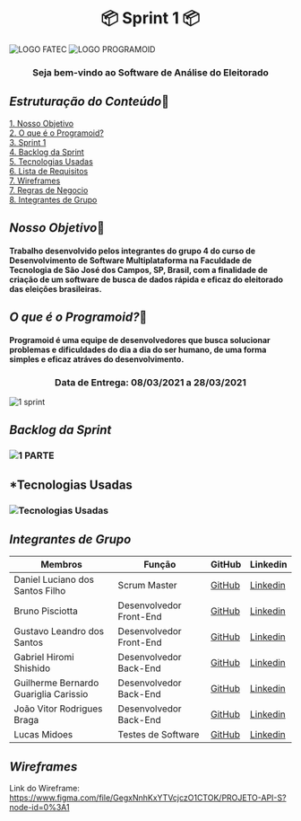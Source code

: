 <h1 text align="center"> &#128230; Sprint 1 &#128230;</h1>

![LOGO FATEC](https://fatecsjc-prd.azurewebsites.net/images/logo/fatecsjc_400x192.png)
![LOGO PROGRAMOID](https://github.com/Group-4-Fatec-SJC/Analise-Eleitorado/blob/main/assets/logo.png)


<h3 text align="center"> Seja bem-vindo ao Software de Análise do Eleitorado </h3>

## *Estruturação do Conteúdo*&#128193;

<a href="#Nosso_Objetivo">1. Nosso Objetivo</a><br>
<a href="#O_que_é_o_Programoid">2. O que é o Programoid?</a><br>
<a href="#Sprints">3. Sprint 1</a><br>
<a href="#Backlog_do_Produto">4. Backlog da Sprint</a><br>
<a href="#Tecnologias_Usadas">5. Tecnologias Usadas</a><br>
<a href="#Lista_de_Requisitos">6. Lista de Requisitos</a><br>
<a href="#Wireframes">7. Wireframes</a><br>
<a href="#Regras_de_Negocio">7. Regras de Negocio</a><br>
<a href="#Integrantes_de_Grupo">8. Integrantes de Grupo</a><br>

## <a name="Nosso_Objetivo">*Nosso Objetivo*&#128188;</a>

#### Trabalho desenvolvido pelos integrantes do grupo 4 do curso de Desenvolvimento de Software Multiplataforma na Faculdade de Tecnologia de São José dos Campos, SP, Brasil, com a finalidade de criação de um software de busca de dados rápida e eficaz do eleitorado das eleições brasileiras.

## <a name="O_que_é_o_Programoid">*O que é o Programoid?*&#128153;</a>

#### Programoid é uma equipe de desenvolvedores que busca solucionar problemas e dificuldades do dia a dia do ser humano, de uma forma simples e eficaz atráves do desenvolvimento.



<h3 text align="center"> Data de Entrega: 08/03/2021 a 28/03/2021 </h3>


![1 sprint](https://github.com/Group-4-Fatec-SJC/Analise-Eleitorado/blob/1-Sprint/assets/1%20sprint.PNG)


## <a name="Backlog_do_Produto"> *Backlog da Sprint* </a>

### ![1 PARTE](https://github.com/Group-4-Fatec-SJC/Analise-Eleitorado/blob/1-Sprint/assets/wireframes.PNG)


## <a name="Tecnologias_Usadas">*Tecnologias Usadas</a>
### ![Tecnologias Usadas](https://github.com/Group-4-Fatec-SJC/Analise-Eleitorado/blob/1-Sprint/assets/Tecnologias%20Utilizadas%20c%C3%B3pia.png)





## <a name="Integrantes_de_Grupo">*Integrantes de Grupo* </a>

Membros   | Função  | GitHub  | Linkedin |
--------- | ---------  | ---------  | --------- |
Daniel Luciano dos Santos Filho                   | Scrum Master   |  [GitHub](https://github.com/daniellsfilho)  | [Linkedin](linkedin)   |
Bruno Pisciotta                | Desenvolvedor Front-End  |  [GitHub](https://github.com/bruno-pisciotta281)  | [Linkedin](https://www.linkedin.com/in/bruno-pisciotta-577216198)        |
Gustavo Leandro dos Santos     | Desenvolvedor Front-End  |  [GitHub](https://github.com/gustavols)  | [Linkedin](https://www.linkedin.com/in/gustavo-santos-a0657219b/)                                                  |
Gabriel Hiromi Shishido | Desenvolvedor Back-End  |  [GitHub](https://github.com/Gabriel-Shishido)  | [Linkedin](https://www.linkedin.com/in/gabriel-hiromi-shishido-55b0621ba)    |
Guilherme Bernardo Guariglia Carissio | Desenvolvedor Back-End  |  [GitHub](https://github.com/GuilhermeCarissio777)  | [Linkedin](https://www.linkedin.com/in/guilherme-carissio-7275a4207)    |
João Vitor Rodrigues Braga | Desenvolvedor Back-End  |  [GitHub](https://github.com/jvrb)  | [Linkedin](https://www.linkedin.com/in/joaovitor-rodriguesbraga/)    |
Lucas Midoes                   | Testes de Software  |  [GitHub](https://github.com/LykeMidrod)  | [Linkedin](https://www.linkedin.com/in/ㅤlucas-midões-r-a5333110b)               |

## <a name="Wireframes">*Wireframes* </a>

Link do Wireframe: https://www.figma.com/file/GegxNnhKxYTVcjczO1CTOK/PROJETO-API-S?node-id=0%3A1








